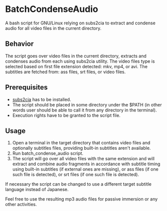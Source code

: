 # BatchCondenseAudio
A bash script for GNU/Linux relying on subs2cia to extract and condense audio for all video files in the current directory.

## Behavior
The script goes over video files in the current directory, extracts and condenses audio from each using subs2cia utility.
The video files type is selected based on first file extension detected: mkv, mp4, or avi.
The subtitles are fetched from: ass files, srt files, or video files.

## Prerequisites
- [subs2cia](https://github.com/dxing97/subs2cia) has to be installed.
- The script should be placed in some directory under the $PATH (in other words user should be able to call it from any directory in the terminal).
- Execution rights have to be granted to the script file.

## Usage
1. Open a terminal in the target directory that contains video files and optionally subtitles files, providing built-in subtitles aren't available.
2. Run batch_condense_audio script.
3. The script will go over all video files with the same extension and will extract and combine audio fragments in accordance with subtitle timing using built-in subtitles (if external ones are missing), or ass files (if one such file is detected), or srt files (if one such file is detected).

If necessary the script can be changed to use a different target subtitle language instead of Japanese. 

Feel free to use the resulting mp3 audio files for passive immersion or any other activities.
